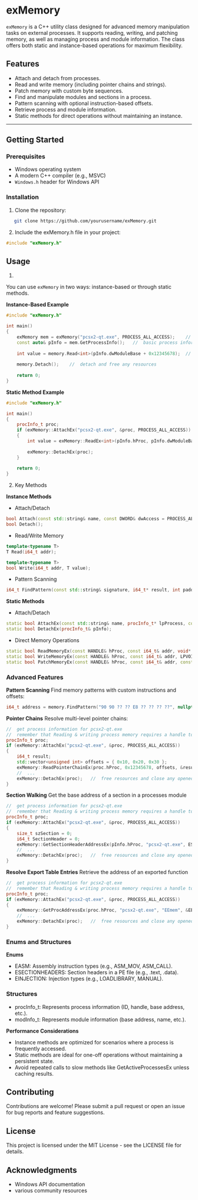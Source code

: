 # exMemory
`exMemory` is a C++ utility class designed for advanced memory manipulation tasks on external processes. It supports reading, writing, and patching memory, as well as managing process and module information. The class offers both static and instance-based operations for maximum flexibility.

## Features
- Attach and detach from processes.
- Read and write memory (including pointer chains and strings).
- Patch memory with custom byte sequences.
- Find and manipulate modules and sections in a process.
- Pattern scanning with optional instruction-based offsets.
- Retrieve process and module information.
- Static methods for direct operations without maintaining an instance.

---

## Getting Started

### Prerequisites

- Windows operating system
- A modern C++ compiler (e.g., MSVC)
- `Windows.h` header for Windows API

### Installation

1. Clone the repository:
```bash
   git clone https://github.com/yourusername/exMemory.git
```
2. Include the exMemory.h file in your project:
```cpp
#include "exMemory.h"
```

## Usage
1. 
You can use `exMemory` in two ways: instance-based or through static methods.

**Instance-Based Example**
```cpp
#include "exMemory.h"

int main() 
{
    exMemory mem = exMemory("pcsx2-qt.exe", PROCESS_ALL_ACCESS);    //  attaches to the named process if found
    const auto& pInfo = mem.GetProcessInfo();   //  basic process information is obtained during the attach procedure
    
    int value = memory.Read<int>(pInfo.dwModuleBase + 0x12345678);  //  read 4 bytes from the target process at the input address
    
    memory.Detach();    //  detach and free any resources
    
    return 0;
}
```

**Static Method Example**
```cpp
#include "exMemory.h"

int main() 
{
    procInfo_t proc;
    if (exMemory::AttachEx("pcsx2-qt.exe", &proc, PROCESS_ALL_ACCESS))
    {
        int value = exMemory::ReadEx<int>(pInfo.hProc, pInfo.dwModuleBase + 0x12345678); 
        
        exMemory::DetachEx(proc);
    }
    
    return 0;
}
```

2. Key Methods

**Instance Methods**
- Attach/Detach
```cpp
bool Attach(const std::string& name, const DWORD& dwAccess = PROCESS_ALL_ACCESS);
bool Detach();
```

- Read/Write Memory
```cpp
template<typename T>
T Read(i64_t addr);

template<typename T>
bool Write(i64_t addr, T value);
```

- Pattern Scanning
```cpp
i64_t FindPattern(const std::string& signature, i64_t* result, int padding = 0, bool isRelative = false, EASM instruction = EASM::ASM_NULL);
```

**Static Methods**
- Attach/Detach
```cpp
static bool AttachEx(const std::string& name, procInfo_t* lpProcess, const DWORD& dwDesiredAccess);
static bool DetachEx(procInfo_t& pInfo);
```

- Direct Memory Operations
```cpp
static bool ReadMemoryEx(const HANDLE& hProc, const i64_t& addr, void* buffer, size_t szRead);
static bool WriteMemoryEx(const HANDLE& hProc, const i64_t& addr, LPVOID buffer, DWORD szWrite);
static bool PatchMemoryEx(const HANDLE& hProc, const i64_t& addr, const void* buffer, const DWORD& szWrite);
```

### Advanced Features
**Pattern Scanning**
Find memory patterns with custom instructions and offsets:
```cpp
i64_t address = memory.FindPattern("90 90 ?? ?? E8 ?? ?? ?? ??", nullptr, 0, true, EASM::ASM_CALL);
```

**Pointer Chains**
Resolve multi-level pointer chains:
```cpp
//	get process information for pcsx2-qt.exe
//  remember that Reading & writing process memory requires a handle to the process 
procInfo_t proc;
if (exMemory::AttachEx("pcsx2-qt.exe", &proc, PROCESS_ALL_ACCESS))
{
	i64_t result;
	std::vector<unsigned int> offsets = { 0x10, 0x20, 0x30 };
	exMemory::ReadPointerChainEx(proc.hProc, 0x12345678, offsets, &result);
	//	...
	exMemory::DetachEx(proc);   //  free resources and close any opened handles 
}
```

**Section Walking**
Get the base address of a section in a processes module
```cpp
//	get process information for pcsx2-qt.exe
//  remember that Reading & writing process memory requires a handle to the process 
procInfo_t proc;
if (exMemory::AttachEx("pcsx2-qt.exe", &proc, PROCESS_ALL_ACCESS))
{
	size_t szSection = 0;
	i64_t SectionHeader = 0;
	exMemory::GetSectionHeaderAddressEx(pInfo.hProc, "pcsx2-qt.exe", ESECTIONHEADERS::SECTION_TEXT, &SectionHeader, &szSection);
	//	...
	exMemory::DetachEx(proc);   //  free resources and close any opened handles 
}

```

**Resolve Export Table Entries**
Retrieve the address of an exported function
```cpp
//	get process information for pcsx2-qt.exe
//  remember that Reading & writing process memory requires a handle to the process 
procInfo_t proc;
if (exMemory::AttachEx("pcsx2-qt.exe", &proc, PROCESS_ALL_ACCESS))
{
	exMemory::GetProcAddressEx(proc.hProc, "pcsx2-qt.exe", "EEmem", &EEmem);	//	get proc address of "EEmem" exported function from notepad.exe module
	//	...
	exMemory::DetachEx(proc);   //  free resources and close any opened handles 
}
```

### Enums and Structures
**Enums**
- EASM: Assembly instruction types (e.g., ASM_MOV, ASM_CALL).
- ESECTIONHEADERS: Section headers in a PE file (e.g., .text, .data).
- EINJECTION: Injection types (e.g., LOADLIBRARY, MANUAL).

### Structures
- procInfo_t: Represents process information (ID, handle, base address, etc.).
- modInfo_t: Represents module information (base address, name, etc.).

**Performance Considerations**
- Instance methods are optimized for scenarios where a process is frequently accessed.
- Static methods are ideal for one-off operations without maintaining a persistent state.
- Avoid repeated calls to slow methods like GetActiveProcessesEx unless caching results.

## Contributing
Contributions are welcome! Please submit a pull request or open an issue for bug reports and feature suggestions.

## License
This project is licensed under the MIT License - see the LICENSE file for details.

## Acknowledgments
- Windows API documentation
- various community resources
